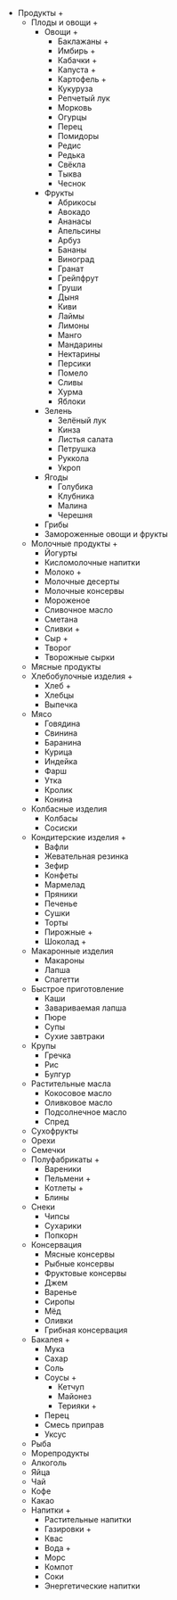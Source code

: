 - Продукты +
  - Плоды и овощи +
    - Овощи +
      - Баклажаны + 
      - Имбирь +
      - Кабачки +
      - Капуста +
      - Картофель +
      - Кукуруза 
      - Репчетый лук
      - Морковь
      - Огурцы
      - Перец
      - Помидоры
      - Редис
      - Редька
      - Свёкла
      - Тыква
      - Чеснок
    - Фрукты
      - Абрикосы
      - Авокадо
      - Ананасы
      - Апельсины
      - Арбуз
      - Бананы
      - Виноград
      - Гранат
      - Грейпфрут
      - Груши
      - Дыня
      - Киви
      - Лаймы
      - Лимоны
      - Манго
      - Мандарины
      - Нектарины
      - Персики
      - Помело
      - Сливы
      - Хурма
      - Яблоки
    - Зелень
      - Зелёный лук
      - Кинза
      - Листья салата
      - Петрушка
      - Руккола
      - Укроп
    - Ягоды
      - Голубика
      - Клубника
      - Малина
      - Черешня
    - Грибы
    - Замороженные овощи и фрукты
  - Молочные продукты +
    - Йогурты
    - Кисломолочные напитки
    - Молоко +
    - Молочные десерты
    - Молочные консервы
    - Мороженое
    - Сливочное масло
    - Сметана
    - Сливки +
    - Сыр +
    - Творог
    - Творожные сырки
  - Мясные продукты
  - Хлебобулочные изделия +
    - Хлеб +
    - Хлебцы
    - Выпечка
  - Мясо
    - Говядина
    - Свинина
    - Баранина
    - Курица
    - Индейка
    - Фарш
    - Утка
    - Кролик
    - Конина
  - Колбасные изделия
    - Колбасы
    - Сосиски
  - Кондитерские изделия +
    - Вафли
    - Жевательная резинка
    - Зефир
    - Конфеты
    - Мармелад
    - Пряники
    - Печенье
    - Сушки
    - Торты
    - Пирожные +
    - Шоколад +
  - Макаронные изделия
    - Макароны
    - Лапша
    - Спагетти
  - Быстрое приготовление
    - Каши
    - Завариваемая лапша
    - Пюре
    - Супы
    - Сухие завтраки
  - Крупы
    - Гречка
    - Рис
    - Булгур
  - Растительные масла
    - Кокосовое масло
    - Оливковое масло
    - Подсолнечное масло
    - Спред
  - Сухофрукты
  - Орехи
  - Семечки
  - Полуфабрикаты +
    - Вареники
    - Пельмени +
    - Котлеты +
    - Блины
  - Снеки
    - Чипсы
    - Сухарики
    - Попкорн
  - Консервация
    - Мясные консервы
    - Рыбные консервы
    - Фруктовые консервы
    - Джем
    - Варенье
    - Сиропы
    - Мёд
    - Оливки
    - Грибная консервация
  - Бакалея +
    - Мука
    - Сахар
    - Соль
    - Соусы +
      - Кетчуп
      - Майонез
      - Терияки +
    - Перец
    - Смесь приправ
    - Уксус
  - Рыба
  - Морепродукты
  - Алкоголь
  - Яйца
  - Чай
  - Кофе
  - Какао
  - Напитки +
    - Растительные напитки
    - Газировки +
    - Квас
    - Вода +
    - Морс
    - Компот
    - Соки
    - Энергетические напитки  
